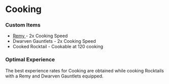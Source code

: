 # Cooking

### Custom Items

* [Remy ](https://bso-wiki.oldschool.gg/custom-items/pets)- 2x Cooking Speed
* Dwarven Gauntlets - 2x Cooking Speed
* Cooked Rocktail - Cookable at 120 cooking

### Optimal Experience

The best experience rates for Cooking are obtained while cooking Rocktails with a Remy and Dwarven Gauntlets equipped.
